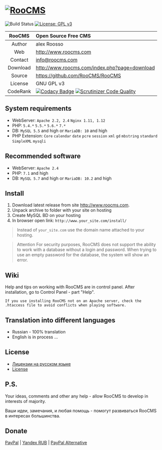 
[![RooCMS](http://version.roocms.com/logo.png)](http://www.roocms.com)
===============================
![Build Status](https://scrutinizer-ci.com/g/RooCMS/RooCMS/badges/build.png?b=master) [![License: GPL v3](https://img.shields.io/badge/License-GPL%20v3-blue.svg)](http://www.gnu.org/licenses/gpl-3.0)

| RooCMS   | Open Source Free CMS                            |
|:--------:|:------------------------------------------------|
| Author   | alex Roosso                                     |
| Web      | http://www.roocms.com                           |
| Contact  | info@roocms.com                                 |
| Download | http://www.roocms.com/index.php?page=download   |
| Source   | https://github.com/RooCMS/RooCMS                |
| License  | GNU GPL v3                                      |
| CodeRank | [![Codacy Badge](https://api.codacy.com/project/badge/Grade/40bb2b9d6cc74ef4bb5b424607eabc6c)](https://www.codacy.com/app/Roosso/RooCMS?utm_source=github.com&utm_medium=referral&utm_content=RooCMS/RooCMS&utm_campaign=badger)  [![Scrutinizer Code Quality](https://scrutinizer-ci.com/g/RooCMS/RooCMS/badges/quality-score.png?b=master)](https://scrutinizer-ci.com/g/RooCMS/RooCMS/?branch=master)                                      |


System requirements
-------------------
 - WebServer:	`Apache 2.2, 2.4` `Nginx 1.11, 1.12`
 - PHP:		`5.4.*` `5.5.*` `5.6.*` `7.*`
 - DB:		`MySQL 5.5` and high or `MariaDB: 10` and high
 - PHP Extension: 
	`Core`
	`calendar`
	`date`
	`pcre`
	`session`
	`xml`
	`gd`
	`mbstring`
	`standard`
	`SimpleXML`
	`mysqli`
	
Recommended software
--------------------
 - WebServer:	`Apache 2.4`
 - PHP:		`7.1` and high
 - DB:		`MySQL 5.7` and high or `MariaDB: 10.2` and high

Install
-------
1. Download latest release from site <http://www.roocms.com>. 
2. Unpack archive to folder with your site on  hosting
3. Create MySQL BD on your hosting
4. In browser open link: `http://www.your_site.com/install/`

> Instead of `your_site.com` use the domain name attached to your hosting.

> Attention
> For security purposes, RooCMS does not support the ability to work with a database without a login and password. When trying to use an empty password for the database, the system will show an error.

Wiki
----
Help and tips on working with RooCMS are in control panel.
After installation, go to Control Panel - part "Help".

`If you use installing RooCMS not on an Apache server, check the .htaccess file to avoid conflicts when playing software.`

Translation into different languages
------------------------------------

- Russian - 100% translation
- English is in process ...

License
-------
 - [Лицензии на русском языке](http://www.roocms.com/index.php?page=license)
 - [License](http://gplv3.fsf.org/)

P.S.
----
Your ideas, comments and other any help - allow RooCMS to develop in interests of majority.

Ваши идеи, замечания, и любая помощь - помогут развиваться RooCMS в интересах большинства.

Donate
----
[PayPal](https://www.paypal.com/cgi-bin/webscr?cmd=_donations&business=7HT97KCAB63SL&item_name=RooCMS+development&currency_code=USD&source=url)  |
[Yandex RUB](https://yasobe.ru/na/roocms) |
[PayPal Alternative](https://www.paypal.com/cgi-bin/webscr?cmd=_s-xclick&hosted_button_id=LD48VFB5XZTL2&source=url)